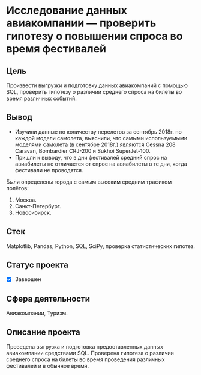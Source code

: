 # Исследование данных авиакомпании — проверить гипотезу о повышении спроса во время фестивалей

## Цель
Произвести выгрузки и подготовку данных авиакомпаний с помощью SQL, проверить гипотезу о различии среднего спроса на билеты во время различных событий.
## Вывод
- Изучили данные по количеству перелетов за сентябрь 2018г. по каждой модели самолета, выяснили, что самыми используемыми моделями самолета (в сентябре 2018г.) являются Cessna 208 Caravan, Bombardier CRJ-200 и Sukhoi SuperJet-100.
- Пришли к выводу, что в дни фестивалей средний спрос на авиабилеты не отличается от спрос на авиабилеты в те дни, когда фестивали не проводятся.    

Были определены города с самым высоким средним трафиком полётов:
1. Москва.
2. Санкт-Петербург.
3. Новосибирск.
## Стек
Matplotlib, Pandas, Python, SQL, SciPy, проверка статистических гипотез.
## Статус проекта
- [x] Завершен
## Сфера деятельности
Авиакомпании, Туризм.
## Описание проекта
Проведена выгрузка и подготовка предоставленных данных авиакомпании средствами SQL. Проверена гипотеза о различии среднего спроса на билеты во время проведения различных фестивалей и в обычное время.
